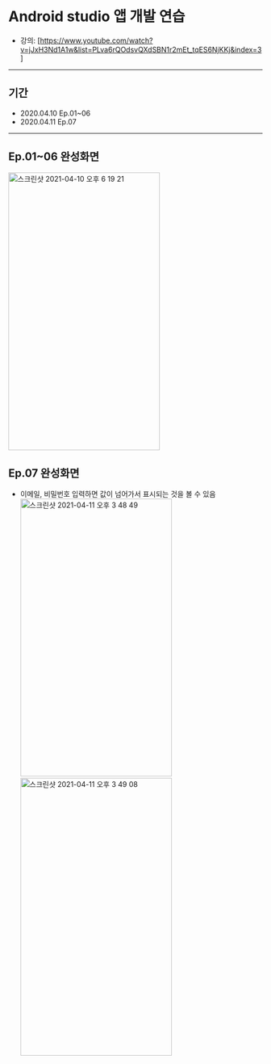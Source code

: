 # Android studio 앱 개발 연습
* 강의: [https://www.youtube.com/watch?v=jJxH3Nd1A1w&list=PLva6rQOdsvQXdSBN1r2mEt_tqES6NjKKj&index=3]
---
## 기간
- 2020.04.10 Ep.01~06
- 2020.04.11 Ep.07
---

<a id="Ch01"></a>
## Ep.01~06 완성화면
 <img width="300" height="550" alt="스크린샷 2021-04-10 오후 6 19 21" src="https://user-images.githubusercontent.com/56288954/114265012-5710fd80-9a29-11eb-897b-e5c42daf5368.png">

## Ep.07 완성화면
- 이메일, 비밀번호 입력하면 값이 넘어가서 표시되는 것을 볼 수 있음
<img width="300" height="550" alt="스크린샷 2021-04-11 오후 3 48 49" src="https://user-images.githubusercontent.com/56288954/114295063-d233eb80-9add-11eb-82bd-0a74db151ce3.png"><img width="300" height="550" alt="스크린샷 2021-04-11 오후 3 49 08" src="https://user-images.githubusercontent.com/56288954/114295073-ea0b6f80-9add-11eb-8985-d83b668bdcd4.png">

